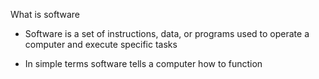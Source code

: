 
What is software

-   Software is a set of instructions, data, or programs used to operate a computer and execute specific tasks

-   In simple terms software tells a computer how to function 
